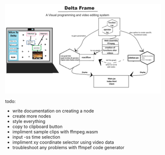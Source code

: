 ![data of the plan](Plan.jpg)

todo: 
- write documentation on creating a node
- create more nodes
- style everything
- copy to clipboard button
- impliment sample clips with ffmpeg.wasm
- input -ss time selection
- impliment xy coordinate selector using video data
- troubleshoot any problems with ffmpef code generator
